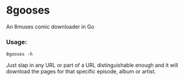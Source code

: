 # 8gooses
An 8muses comic downloader in Go

### Usage:

```
8gooses -h
```

Just slap in any URL or part of a URL distinguishable enough and it will
download the pages for that specific episode, album or artist.
